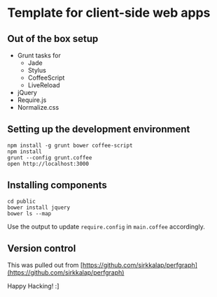 # Template for client-side web apps

## Out of the box setup

* Grunt tasks for
  * Jade
  * Stylus
  * CoffeeScript
  * LiveReload
* jQuery
* Require.js
* Normalize.css

## Setting up the development environment

```
npm install -g grunt bower coffee-script
npm install
grunt --config grunt.coffee
open http://localhost:3000
```

## Installing components

```
cd public
bower install jquery
bower ls --map
```
Use the output to update `require.config` in `main.coffee` accordingly.

## Version control
This was pulled out from [https://github.com/sirkkalap/perfgraph](https://github.com/sirkkalap/perfgraph)

Happy Hacking! :]
